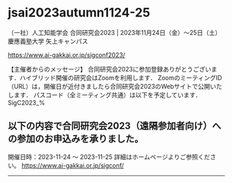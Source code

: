 # jsai2023autumn1124-25

（一社）人工知能学会 合同研究会2023 | 2023年11月24日（金）～25日（土）　慶應義塾大学 矢上キャンパス

https://www.ai-gakkai.or.jp/sigconf2023/ 

【主催者からのメッセージ】
合同研究会2023に参加登録ありがとうございます．ハイブリッド開催の研究会はZoomを利用します．
ZoomのミーティングID（URL）は，開催日が近付きましたら合同研究会2023のWebサイトで公開いたします．
パスコード（全ミーティング共通）は以下を予定しています．
SigC2023_%

以下の内容で合同研究会2023（遠隔参加者向け）への参加のお申込みを承りました。
---
開催日時：2023-11-24 ～ 2023-11-25
詳細はホームページよりご参照ください。
https://www.ai-gakkai.or.jp/sigconf/


---

